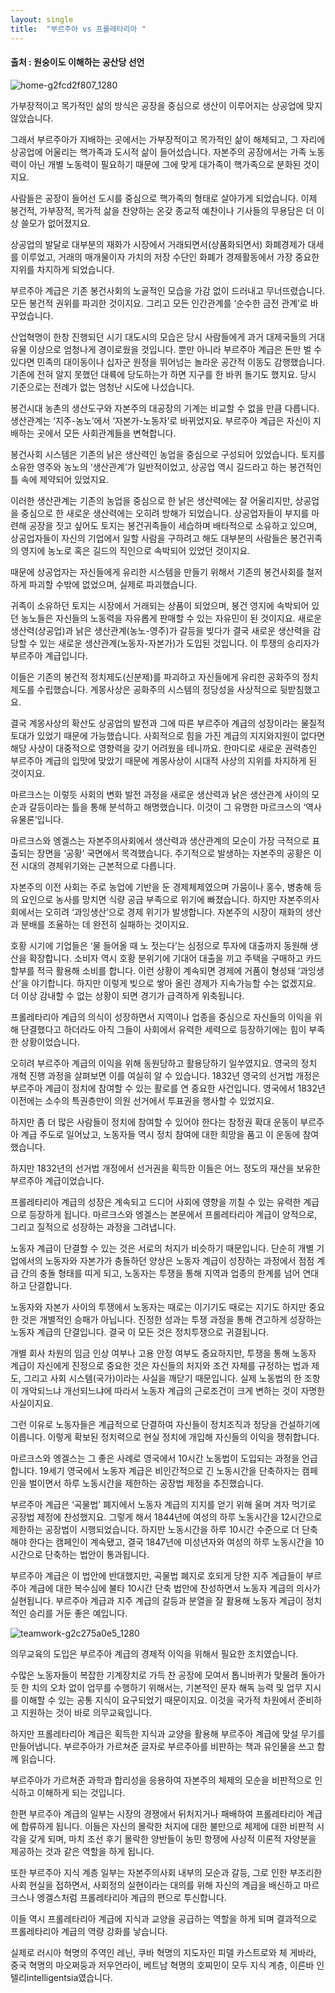```yaml
---
layout: single
title:  "부르주아 vs 프롤레타리아 "
---
```



#### 출처 : 원숭이도 이해하는 공산당 선언


![home-g2fcd2f807_1280](https://github.com/jasminherb/jasminherb.github.io/assets/133365586/32157cb5-24e8-467d-94dc-7806444d94bc)



가부장적이고 목가적인 삶의 방식은 공장을 중심으로 생산이 이루어지는 상공업에 맞지 않았습니다. 


그래서 부르주아가 지배하는 곳에서는 가부장적이고 목가적인 삶이 해체되고, 그 자리에 상공업에 어울리는 핵가족과 도시적 삶이 들어섰습니다. 
자본주의 공장에서는 가족 노동력이 아닌 개별 노동력이 필요하기 때문에 그에 맞게 대가족이 핵가족으로 분화된 것이지요. 


사람들은 공장이 들어선 도시를 중심으로 핵가족의 형태로 살아가게 되었습니다. 
이제 봉건적, 가부장적, 목가적 삶을 찬양하는 온갖 종교적 예찬이나 기사들의 무용담은 더 이상 쓸모가 없어졌지요. 


상공업의 발달로 대부분의 재화가 시장에서 거래되면서(상품화되면서) 화폐경제가 대세를 이루었고, 
거래의 매개물이자 가치의 저장 수단인 화폐가 경제활동에서 가장 중요한 지위를 차지하게 되었습니다.

부르주아 계급은 기존 봉건사회의 노골적인 모습을 가감 없이 드러내고 무너뜨렸습니다. 모든 봉건적 권위를 파괴한 것이지요. 
그리고 모든 인간관계를 ‘순수한 금전 관계’로 바꾸었습니다.

산업혁명이 한창 진행되던 시기 대도시의 모습은 당시 사람들에게 과거 대제국들의 거대 유물 이상으로 엄청나게 경이로웠을 것입니다. 
뿐만 아니라 부르주아 계급은 돈만 벌 수 있다면 민족의 대이동이나 십자군 원정을 뛰어넘는 놀라운 공간적 이동도 감행했습니다. 
기존에 전혀 알지 못했던 대륙에 당도하는가 하면 지구를 한 바퀴 돌기도 했지요. 당시 기준으로는 전례가 없는 엄청난 시도에 나섰습니다.

봉건시대 농촌의 생산도구와 자본주의 대공장의 기계는 비교할 수 없을 만큼 다릅니다. 
생산관계는 ‘지주-농노’에서 ‘자본가-노동자’로 바뀌었지요. 부르주아 계급은 자신이 지배하는 곳에서 모든 사회관계들을 변혁합니다.


봉건사회 시스템은 기존의 낡은 생산력인 농업을 중심으로 구성되어 있었습니다. 
토지를 소유한 영주와 농노의 ‘생산관계’가 일반적이었고, 상공업 역시 길드라고 하는 봉건적인 틀 속에 제약되어 있었지요. 

이러한 생산관계는 기존의 농업을 중심으로 한 낡은 생산력에는 잘 어울리지만, 상공업을 중심으로 한 새로운 생산력에는 오히려 방해가 되었습니다. 
상공업자들이 부지를 마련해 공장을 짓고 싶어도 토지는 봉건귀족들이 세습하며 배타적으로 소유하고 있으며, 
상공업자들이 자신의 기업에서 일할 사람을 구하려고 해도 대부분의 사람들은 봉건귀족의 영지에 농노로 혹은 길드의 직인으로 속박되어 있었던 것이지요.

때문에 상공업자는 자신들에게 유리한 시스템을 만들기 위해서 기존의 봉건사회를 철저하게 파괴할 수밖에 없었으며, 실제로 파괴했습니다. 


귀족이 소유하던 토지는 시장에서 거래되는 상품이 되었으며, 봉건 영지에 속박되어 있던 농노들은 자신들의 노동력을 자유롭게 판매할 수 있는 자유민이 된 것이지요. 
새로운 생산력(상공업)과 낡은 생산관계(농노-영주)가 갈등을 빚다가 결국 새로운 생산력을 감당할 수 있는 새로운 생산관계(노동자-자본가)가 도입된 것입니다. 
이 투쟁의 승리자가 부르주아 계급입니다. 


이들은 기존의 봉건적 정치제도(신분제)를 파괴하고 자신들에게 유리한 공화주의 정치제도를 수립했습니다. 
계몽사상은 공화주의 시스템의 정당성을 사상적으로 뒷받침했고요. 

결국 계몽사상의 확산도 상공업의 발전과 그에 따른 부르주아 계급의 성장이라는 물질적 토대가 있었기 때문에 가능했습니다. 
사회적으로 힘을 가진 계급의 지지와지원이 없다면 해당 사상이 대중적으로 영향력을 갖기 어려웠을 테니까요. 한마디로 새로운 권력층인 부르주아 계급의 입맛에 맞았기 때문에 계몽사상이 시대적 사상의 지위를 차지하게 된 것이지요.

마르크스는 이렇듯 사회의 변화 발전 과정을 새로운 생산력과 낡은 생산관계 사이의 모순과 갈등이라는 틀을 통해 분석하고 해명했습니다. 
이것이 그 유명한 마르크스의 ‘역사 유물론’입니다.

마르크스와 엥겔스는 자본주의사회에서 생산력과 생산관계의 모순이 가장 극적으로 표출되는 장면을 ‘공황’ 국면에서 목격했습니다. 
주기적으로 발생하는 자본주의 공황은 이전 시대의 경제위기와는 근본적으로 다릅니다. 


자본주의 이전 사회는 주로 농업에 기반을 둔 경제체제였으며 가뭄이나 홍수, 병충해 등의 요인으로 농사를 망치면 식량 공급 부족으로 위기에 빠졌습니다. 
하지만 자본주의사회에서는 오히려 ‘과잉생산’으로 경제 위기가 발생합니다. 자본주의 시장이 재화의 생산과 분배를 조율하는 데 완전히 실패하는 것이지요.

호황 시기에 기업들은 ‘물 들어올 때 노 젓는다’는 심정으로 투자에 대출까지 동원해 생산을 확장합니다. 
소비자 역시 호황 분위기에 기대어 대출을 끼고 주택을 구매하고 카드 할부를 적극 활용해 소비를 합니다. 
이런 상황이 계속되면 경제에 거품이 형성돼 ‘과잉생산’을 야기합니다. 하지만 이렇게 빚으로 쌓아 올린 경제가 지속가능할 수는 없겠지요. 
더 이상 감내할 수 없는 상황이 되면 경기가 급격하게 위축됩니다.


프롤레타리아 계급의 의식이 성장하면서 지역이나 업종을 중심으로 자신들의 이익을 위해 단결했다고 하더라도 
아직 그들이 사회에서 유력한 세력으로 등장하기에는 힘이 부족한 상황이었습니다. 

오히려 부르주아 계급의 이익을 위해 동원당하고 활용당하기 일쑤였지요. 영국의 정치 개혁 진행 과정을 살펴보면 이를 여실히 알 수 있습니다. 
1832년 영국의 선거법 개정은 부르주아 계급이 정치에 참여할 수 있는 활로를 연 중요한 사건입니다. 
영국에서 1832년 이전에는 소수의 특권층만이 의원 선거에서 투표권을 행사할 수 있었지요. 

하지만 좀 더 많은 사람들이 정치에 참여할 수 있어야 한다는 참정권 확대 운동이 부르주아 계급 주도로 일어났고, 
노동자들 역시 정치 참여에 대한 희망을 품고 이 운동에 참여했습니다. 

하지만 1832년의 선거법 개정에서 선거권을 획득한 이들은 어느 정도의 재산을 보유한 부르주아 계급이었습니다.


프롤레타리아 계급의 성장은 계속되고 드디어 사회에 영향을 끼칠 수 있는 유력한 계급으로 등장하게 됩니다. 
마르크스와 엥겔스는 본문에서 프롤레타리아 계급이 양적으로, 그리고 질적으로 성장하는 과정을 그려냅니다. 

노동자 계급이 단결할 수 있는 것은 서로의 처지가 비슷하기 때문입니다. 
단순히 개별 기업에서의 노동자와 자본가가 충돌하던 양상은 노동자 계급이 성장하는 과정에서 점점 계급 간의 충돌 형태를 띠게 되고, 
노동자는 투쟁을 통해 지역과 업종의 한계를 넘어 연대하고 단결합니다.



노동자와 자본가 사이의 투쟁에서 노동자는 때로는 이기기도 때로는 지기도 하지만 중요한 것은 개별적인 승패가 아닙니다. 
진정한 성과는 투쟁 과정을 통해 견고하게 성장하는 노동자 계급의 단결입니다. 결국 이 모든 것은 정치투쟁으로 귀결됩니다. 

개별 회사 차원의 임금 인상 여부나 고용 안정 여부도 중요하지만, 
투쟁을 통해 노동자 계급이 자신에게 진정으로 중요한 것은 자신들의 처지와 조건 자체를 규정하는 법과 제도, 그리고 사회 시스템(국가)이라는 사실을 깨닫기 때문입니다. 
실제 노동법의 한 조항이 개악되느냐 개선되느냐에 따라서 노동자 계급의 근로조건이 크게 변하는 것이 자명한 사실이지요. 

그런 이유로 노동자들은 계급적으로 단결하여 자신들이 정치조직과 정당을 건설하기에 이릅니다. 이렇게 확보된 정치력으로 현실 정치에 개입해 자신들의 이익을 쟁취합니다.


마르크스와 엥겔스는 그 좋은 사례로 영국에서 10시간 노동법이 도입되는 과정을 언급합니다. 
19세기 영국에서 노동자 계급은 비인간적으로 긴 노동시간을 단축하자는 캠페인을 벌이면서 하루 노동시간을 제한하는 공장법 제정을 추진했습니다. 

부르주아 계급은 ‘곡물법’ 폐지에서 노동자 계급의 지지를 얻기 위해 울며 겨자 먹기로 공장법 제정에 찬성했지요. 
그렇게 해서 1844년에 여성의 하루 노동시간을 12시간으로 제한하는 공장법이 시행되었습니다. 
하지만 노동시간을 하루 10시간 수준으로 더 단축해야 한다는 캠페인이 계속됐고, 결국 1847년에 미성년자와 여성의 하루 노동시간을 10시간으로 단축하는 법안이 통과됩니다. 


부르주아 계급은 이 법안에 반대했지만, 곡물법 폐지로 호되게 당한 지주 계급들이 부르주아 계급에 대한 복수심에 불타 10시간 단축 법안에 찬성하면서 노동자 계급의 의사가 실현됩니다. 
부르주아 계급과 지주 계급의 갈등과 분열을 잘 활용해 노동자 계급이 정치적인 승리를 거둔 좋은 예입니다.


![teamwork-g2c275a0e5_1280](https://github.com/jasminherb/jasminherb.github.io/assets/133365586/b4db9f35-59a7-4566-be67-2c110e732584)



의무교육의 도입은 부르주아 계급의 경제적 이익을 위해서 필요한 조치였습니다. 

수많은 노동자들이 복잡한 기계장치로 가득 찬 공장에 모여서 톱니바퀴가 맞물려 돌아가듯 한 치의 오차 없이 업무를 수행하기 위해서는, 
기본적인 문자 해독 능력 및 업무 지시를 이해할 수 있는 공통 지식이 요구되었기 때문이지요. 이것을 국가적 차원에서 준비하고 지원하는 것이 바로 의무교육입니다. 

하지만 프롤레타리아 계급은 획득한 지식과 교양을 활용해 부르주아 계급에 맞설 무기를 만들어냅니다. 
부르주아가 가르쳐준 글자로 부르주아를 비판하는 책과 유인물을 쓰고 함께 읽습니다. 


부르주아가 가르쳐준 과학과 합리성을 응용하여 자본주의 체제의 모순을 비판적으로 인식하고 이해하게 되는 것입니다.

한편 부르주아 계급의 일부는 시장의 경쟁에서 뒤처지거나 패배하여 프롤레타리아 계급에 합류하게 됩니다. 
이들은 자신의 몰락한 처지에 대한 불만으로 체제에 대한 비판적 시각을 갖게 되며, 마치 조선 후기 몰락한 양반들이 농민 항쟁에 사상적 이론적 자양분을 제공하는 것과 같은 역할을 하게 됩니다.

또한 부르주아 지식 계층 일부는 자본주의사회 내부의 모순과 갈등, 그로 인한 부조리한 사회 현실을 접하면서, 
사회정의 실현이라는 대의를 위해 자신의 계급을 배신하고 마르크스나 엥겔스처럼 프롤레타리아 계급의 편으로 투신합니다. 


이들 역시 프롤레타리아 계급에 지식과 교양을 공급하는 역할을 하게 되며 결과적으로 프롤레타리아 계급의 역량 강화를 낳습니다.

실제로 러시아 혁명의 주역인 레닌, 쿠바 혁명의 지도자인 피델 카스트로와 체 게바라, 중국 혁명의 마오쩌둥과 저우언라이, 베트남 혁명의 호찌민이 모두 지식 계층, 
이른바 인텔리intelligentsia였습니다.

















